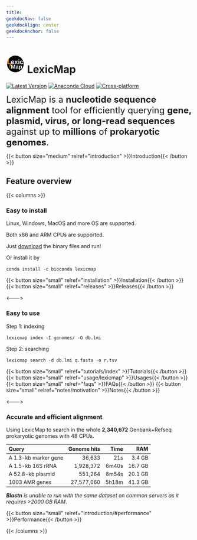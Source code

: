 ```yaml
---
title:
geekdocNav: false
geekdocAlign: center
geekdocAnchor: false
---
```

# <img src="logo.svg" width="50"/> LexicMap
<!-- markdownlint-capture -->
<!-- markdownlint-disable MD033 -->
<!-- markdownlint-restore -->

[![Latest Version](https://img.shields.io/github/release/shenwei356/LexicMap.svg?style=flat?maxAge=86400)](https://github.com/shenwei356/LexicMap/releases)
[![Anaconda Cloud](https://anaconda.org/bioconda/lexicmap/badges/version.svg)](https://anaconda.org/bioconda/lexicmap)
[![Cross-platform](https://img.shields.io/badge/platform-any-ec2eb4.svg?style=flat)](http://bioinf.shenwei.me/LexicMap/installation/)



<font size=5rem>LexicMap is a **nucleotide sequence alignment** tool for efficiently querying **gene, plasmid, virus, or long-read sequences** against up to **millions** of **prokaryotic genomes**.</font>


{{< button size="medium" relref="introduction" >}}Introduction{{< /button >}}



## Feature overview

{{< columns >}}

### Easy to install

Linux, Windows, MacOS and more OS are supported.

Both x86 and ARM CPUs are supported.

Just [download](https://github.com/shenwei356/lexicmap/releases) the binary files and run!


Or install it by

    conda install -c bioconda lexicmap


{{< button size="small" relref="installation" >}}Installation{{< /button >}}
{{< button size="small" relref="releases" >}}Releases{{< /button >}}

<--->

### Easy to use

Step 1: indexing

    lexicmap index -I genomes/ -O db.lmi

Step 2: searching

    lexicmap search -d db.lmi q.fasta -o r.tsv

{{< button size="small" relref="tutorials/index" >}}Tutorials{{< /button >}}
{{< button size="small" relref="usage/lexicmap" >}}Usages{{< /button >}}
{{< button size="small" relref="faqs" >}}FAQs{{< /button >}}
{{< button size="small" relref="notes/motivation" >}}Notes{{< /button >}}

<--->

### Accurate and efficient alignment

Using LexicMap to search in the whole **2,340,672** Genbank+Refseq prokaryotic genomes with 48 CPUs.

|Query               |Genome hits|Time |RAM    |
|:-------------------|----------:|----:|------:|
|A 1.3-kb marker gene|36,633     |21s  |3.4 GB |
|A 1.5-kb 16S rRNA   |1,928,372  |6m40s|16.7 GB|
|A 52.8-kb plasmid   |551,264    |8m54s|20.1 GB|
|1003 AMR genes      |27,577,060 |5h18m|41.3 GB|


***Blastn** is unable to run with the same dataset on common servers as it requires >2000 GB RAM*.

{{< button size="small" relref="introduction/#performance" >}}Performance{{< /button >}}


{{< /columns >}}

